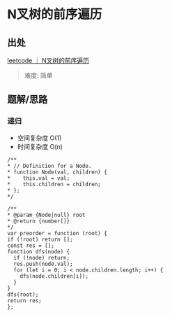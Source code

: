 # N叉树的前序遍历

## 出处

[leetcode ｜ N叉树的前序遍历](https://leetcode-cn.com/problems/n-ary-tree-preorder-traversal/)

> 难度: 简单

## 题解/思路

### 递归

- 空间复杂度 O(1)
- 时间复杂度 O(n)

```
/**
* // Definition for a Node.
* function Node(val, children) {
*    this.val = val;
*    this.children = children;
* };
*/

/**
* @param {Node|null} root
* @return {number[]}
*/
var preorder = function (root) {
if (!root) return [];
const res = [];
function dfs(node) {
  if (!node) return;
  res.push(node.val);
  for (let i = 0; i < node.children.length; i++) {
    dfs(node.children[i]);
  }
}
dfs(root);
return res;
};
```
